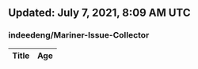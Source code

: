 ## Updated: July 7, 2021, 8:09 AM UTC


### indeedeng/Mariner-Issue-Collector
|**Title**|**Age**|
|:----|:----|